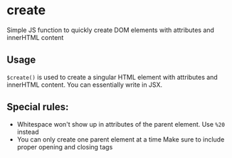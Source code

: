# create
Simple JS function to quickly create DOM elements with attributes and innerHTML content

## Usage

`$create()` is used to create a singular HTML element with attributes and innerHTML content. You can essentially write in JSX. 

## Special rules:
 - Whitespace won't show up in attributes of the parent element. Use `%20` instead
 - You can only create one parent element at a time Make sure to include proper opening and closing tags
